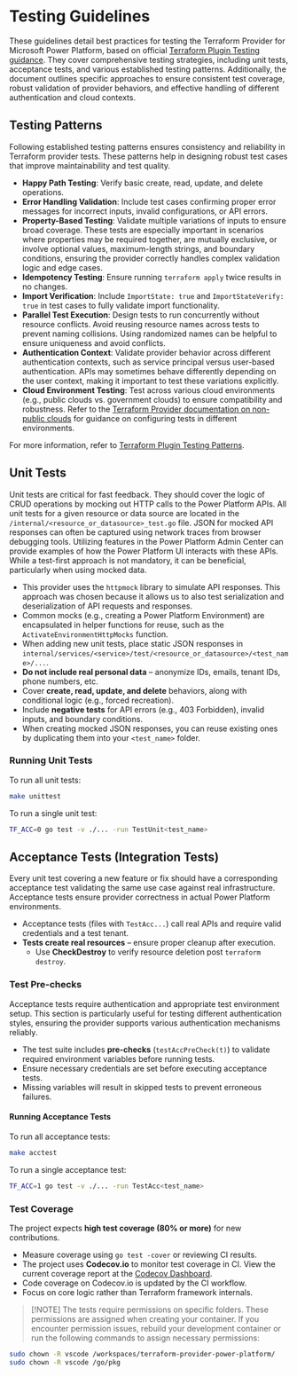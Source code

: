 # Testing Guidelines

These guidelines detail best practices for testing the Terraform Provider for Microsoft Power Platform, based on official [Terraform Plugin Testing guidance](https://developer.hashicorp.com/terraform/plugin/testing). They cover comprehensive testing strategies, including unit tests, acceptance tests, and various established testing patterns. Additionally, the document outlines specific approaches to ensure consistent test coverage, robust validation of provider behaviors, and effective handling of different authentication and cloud contexts.

## Testing Patterns

Following established testing patterns ensures consistency and reliability in Terraform provider tests. These patterns help in designing robust test cases that improve maintainability and test quality.

- **Happy Path Testing**: Verify basic create, read, update, and delete operations.
- **Error Handling Validation**: Include test cases confirming proper error messages for incorrect inputs, invalid configurations, or API errors.
- **Property-Based Testing**: Validate multiple variations of inputs to ensure broad coverage. These tests are especially important in scenarios where properties may be required together, are mutually exclusive, or involve optional values, maximum-length strings, and boundary conditions, ensuring the provider correctly handles complex validation logic and edge cases.
- **Idempotency Testing**: Ensure running `terraform apply` twice results in no changes.
- **Import Verification**: Include `ImportState: true` and `ImportStateVerify: true` in test cases to fully validate import functionality.
- **Parallel Test Execution**: Design tests to run concurrently without resource conflicts. Avoid reusing resource names across tests to prevent naming collisions. Using randomized names can be helpful to ensure uniqueness and avoid conflicts.
- **Authentication Context**: Validate provider behavior across different authentication contexts, such as service principal versus user-based authentication. APIs may sometimes behave differently depending on the user context, making it important to test these variations explicitly.
- **Cloud Environment Testing**: Test across various cloud environments (e.g., public clouds vs. government clouds) to ensure compatibility and robustness. Refer to the [Terraform Provider documentation on non-public clouds](https://registry.terraform.io/providers/microsoft/power-platform/latest/docs/guides/nonpublic_clouds) for guidance on configuring tests in different environments.

For more information, refer to [Terraform Plugin Testing Patterns](https://developer.hashicorp.com/terraform/plugin/testing/testing-patterns).

## Unit Tests

Unit tests are critical for fast feedback. They should cover the logic of CRUD operations by mocking out HTTP calls to the Power Platform APIs. All unit tests for a given resource or data source are located in the `/internal/<resource_or_datasource>_test.go` file. JSON for mocked API responses can often be captured using network traces from browser debugging tools. Utilizing features in the Power Platform Admin Center can provide examples of how the Power Platform UI interacts with these APIs. While a test-first approach is not mandatory, it can be beneficial, particularly when using mocked data.&#x20;

- This provider uses the `httpmock` library to simulate API responses. This approach was chosen because it allows us to also test serialization and deserialization of API requests and responses.
- Common mocks (e.g., creating a Power Platform Environment) are encapsulated in helper functions for reuse, such as the `ActivateEnvironmentHttpMocks` function.
- When adding new unit tests, place static JSON responses in `internal/services/<service>/test/<resource_or_datasource>/<test_name>/...`.
- **Do not include real personal data** – anonymize IDs, emails, tenant IDs, phone numbers, etc.
- Cover **create, read, update, and delete** behaviors, along with conditional logic (e.g., forced recreation).
- Include **negative tests** for API errors (e.g., 403 Forbidden), invalid inputs, and boundary conditions.
- When creating mocked JSON responses, you can reuse existing ones by duplicating them into your `<test_name>` folder.

### Running Unit Tests

To run all unit tests:

```bash
make unittest
```

To run a single unit test:

```bash
TF_ACC=0 go test -v ./... -run TestUnit<test_name>
```

## Acceptance Tests (Integration Tests)

Every unit test covering a new feature or fix should have a corresponding acceptance test validating the same use case against real infrastructure. Acceptance tests ensure provider correctness in actual Power Platform environments.

- Acceptance tests (files with `TestAcc...`) call real APIs and require valid credentials and a test tenant.
- **Tests create real resources** – ensure proper cleanup after execution.
  - Use **CheckDestroy** to verify resource deletion post `terraform destroy`.



### Test Pre-checks

Acceptance tests require authentication and appropriate test environment setup. This section is particularly useful for testing different authentication styles, ensuring the provider supports various authentication mechanisms reliably.

- The test suite includes **pre-checks** (`testAccPreCheck(t)`) to validate required environment variables before running tests.
- Ensure necessary credentials are set before executing acceptance tests.
- Missing variables will result in skipped tests to prevent erroneous failures.

#### Running Acceptance Tests

To run all acceptance tests:

```bash
make acctest
```

To run a single acceptance test:

```bash
TF_ACC=1 go test -v ./... -run TestAcc<test_name>
```

### Test Coverage

The project expects **high test coverage (80% or more)** for new contributions.

- Measure coverage using `go test -cover` or reviewing CI results.
- The project uses **Codecov.io** to monitor test coverage in CI. View the current coverage report at the [Codecov Dashboard](https://app.codecov.io/gh/microsoft/terraform-provider-power-platform).
- Code coverage on Codecov.io is updated by the CI workflow.
- Focus on core logic rather than Terraform framework internals.

> [!NOTE] The tests require permissions on specific folders. These permissions are assigned when creating your container. If you encounter permission issues, rebuild your development container or run the following commands to assign necessary permissions:

```bash
sudo chown -R vscode /workspaces/terraform-provider-power-platform/
sudo chown -R vscode /go/pkg
```
